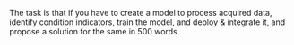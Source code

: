 The task is that if you have to create a model to process acquired data, identify condition indicators, train the model, and deploy & integrate it, and propose a solution for the same in 500 words
